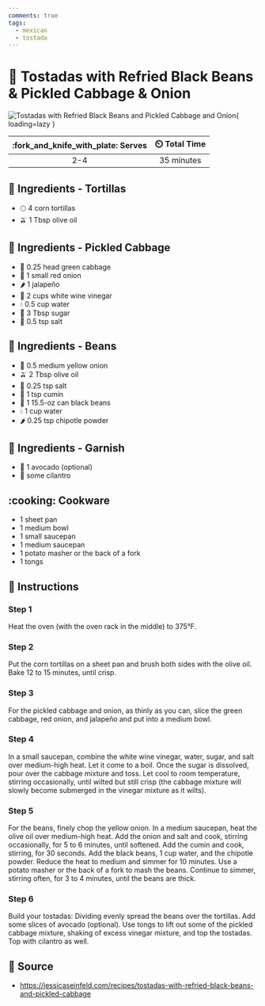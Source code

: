 ```yaml
---
comments: true
tags:
  - mexican
  - tostada
---
```

# :stuffed_flatbread: Tostadas with Refried Black Beans & Pickled Cabbage & Onion

![Tostadas with Refried Black Beans and Pickled Cabbage and Onion][1]{ loading=lazy }

| :fork_and_knife_with_plate: Serves | :timer_clock: Total Time |
|:----------------------------------:|:-----------------------: |
| 2-4 | 35 minutes |

## :salt: Ingredients - Tortillas

- :full_moon: 4 corn tortillas
- :olive: 1 Tbsp olive oil

## :salt: Ingredients - Pickled Cabbage

- :leafy_green: 0.25 head green cabbage
- :onion: 1 small red onion
- :hot_pepper: 1 jalapeño
- :sake: 2 cups white wine vinegar
- :droplet: 0.5 cup water
- :candy: 3 Tbsp sugar
- :salt: 0.5 tsp salt

## :salt: Ingredients - Beans

- :onion: 0.5 medium yellow onion
- :olive: 2 Tbsp olive oil
- :salt: 0.25 tsp salt
- :herb: 1 tsp cumin
- :canned_food: 1 15.5-oz can black beans
- :droplet: 1 cup water
- :hot_pepper: 0.25 tsp chipotle powder

## :salt: Ingredients - Garnish

- :avocado: 1 avocado (optional)
- :herb: some cilantro

## :cooking: Cookware

- 1 sheet pan
- 1 medium bowl
- 1 small saucepan
- 1 medium saucepan
- 1 potato masher or the back of a fork
- 1 tongs

## :pencil: Instructions

### Step 1

Heat the oven (with the oven rack in the middle) to 375°F.

### Step 2

Put the corn tortillas on a sheet pan and brush both sides with the olive oil. Bake 12 to 15 minutes, until crisp.

### Step 3

For the pickled cabbage and onion, as thinly as you can, slice the green cabbage, red onion, and jalapeño and put into
a medium bowl.

### Step 4

In a small saucepan, combine the white wine vinegar, water, sugar, and salt over medium-high heat. Let it come to a
boil. Once the sugar is dissolved, pour over the cabbage mixture and toss. Let cool to room temperature, stirring
occasionally, until wilted but still crisp (the cabbage mixture will slowly become submerged in the vinegar mixture as
it wilts).

### Step 5

For the beans, finely chop the yellow onion. In a medium saucepan, heat the olive oil over medium-high heat. Add the
onion and salt and cook, stirring occasionally, for 5 to 6 minutes, until softened. Add the cumin and cook, stirring,
for 30 seconds. Add the black beans, 1 cup water, and the chipotle powder. Reduce the heat to medium and simmer for 10
minutes. Use a potato masher or the back of a fork to mash the beans. Continue to simmer, stirring often, for 3 to 4
minutes, until the beans are thick.

### Step 6

Build your tostadas: Dividing evenly spread the beans over the tortillas. Add some slices of avocado (optional). Use
tongs to lift out some of the pickled cabbage mixture, shaking of excess vinegar mixture, and top the tostadas. Top with
cilantro as well.

## :link: Source

- <https://jessicaseinfeld.com/recipes/tostadas-with-refried-black-beans-and-pickled-cabbage>

[1]: <../assets/images/tostadas-with-refried-black-beans-and-pickled-cabbage-and-onion.jpg>
